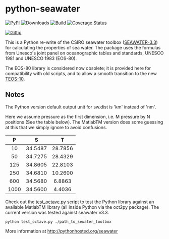 # python-seawater

[![PyPI](https://badge.fury.io/py/seawater.svg)](http://badge.fury.io/py/seawater)
![Downloads](https://pypip.in/d/seawater/badge.svg)
[![Build](https://api.travis-ci.org/ocefpaf/python-seawater.svg)](https://travis-ci.org/ocefpaf/python-seawater)
[![Coverage Status](https://coveralls.io/repos/ocefpaf/python-seawater/badge.png)](https://coveralls.io/r/ocefpaf/python-seawater)


[![Gittip](http://bottlepy.org/docs/dev/_static/Gittip.png)](https://www.gittip.com/ocefpaf/)


This is a Python re-write of the CSIRO seawater toolbox
([SEAWATER-3.3](http://www.cmar.csiro.au/datacentre/ext_docs/seawater.htm))
for calculating the properties of sea water.  The package uses the formulas
from Unesco's joint panel on oceanographic tables and standards, UNESCO 1981
and UNESCO 1983 (EOS-80).

The EOS-80 library is considered now obsolete;  it is provided here for
compatibility with old scripts, and to allow a smooth transition to the new
[TEOS-10](http://www.teos-10.org/).

## Notes

The Python version default output unit for sw.dist is 'km' instead of  'nm'.

Here we assume pressure as the first dimension, i.e. M pressure by N
positions (See the table below).  The MatlabTM version does some guessing at
this that we simply ignore to avoid confusions.

| **P**  | **S**     | **T**     |
|:------:|:---------:|:---------:|
| 10     | 34.5487   | 28.7856   |
| 50     | 34.7275   | 28.4329   |
| 125    | 34.8605   | 22.8103   |
| 250    | 34.6810   | 10.2600   |
| 600    | 34.5680   | 6.8863    |
| 1000   | 34.5600   | 4.4036    |


Check out the [test_octave.py](https://github.com/ocefpaf/python-seawater/blob/master/test/test_octave.py)
script to test the Python library against an available MatlabTM library (all
inside Python via the oct2py package).  The current version was tested against
seawater v3.3.

~~~~~~~~~~~~~~~~~~~~~~~~~~~~~~~~~~~~~~~~~~~~~~~~~~~~~~~~~~~~~~~~~~~~~~~ {.bash}
python test_octave.py ./path_to_sewater_toolbox
~~~~~~~~~~~~~~~~~~~~~~~~~~~~~~~~~~~~~~~~~~~~~~~~~~~~~~~~~~~~~~~~~~~~~~~

More information at http://pythonhosted.org/seawater

